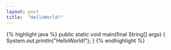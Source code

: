 ```yaml
---
layout: post
title:  "HelloWorld!"
---
```

{% highlight java %}
public static void main(final String[] args) {
	System.out.println("HelloWorld!");
}
{% endhighlight %}
